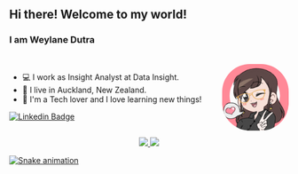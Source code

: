 ## Hi there! Welcome to my world!

### I am Weylane Dutra

<div style="display: inline_block"><br>
  <img align="right" alt="Wey-doll" height="120" style="border-radius:50px;" src="https://raw.githubusercontent.com/weylanedutra/weylanedutra/main/resources/Wey-doll.gif?width=600&height=600">
</div>

- 💻 I work as Insight Analyst at Data Insight.
- 📍 I live in Auckland, New Zealand.
- 🚀 I'm a Tech lover and I love learning new things!

[![Linkedin Badge](https://img.shields.io/badge/-LinkedIn-blue?style=flat-square&logo=Linkedin&logoColor=white&link=https://www.linkedin.com/in/weylanedutra//)](https://www.linkedin.com/in/weylanedutra/)

##

<div align="center">
  <a href="https://github.com/weylanedutra">
  <img height="150em" src="https://github-readme-stats.vercel.app/api?username=weylanedutra&show_icons=true&theme=radical&include_all_commits=true&count_private=true"/>
  <img height="150em" src="https://github-readme-stats.vercel.app/api/top-langs/?username=weylanedutra&layout=compact&langs_count=7&theme=radical"/>
</div>
   
![Snake animation](https://github.com/weylanedutra/weylanedutra/blob/output/github-contribution-grid-snake.svg)
 
